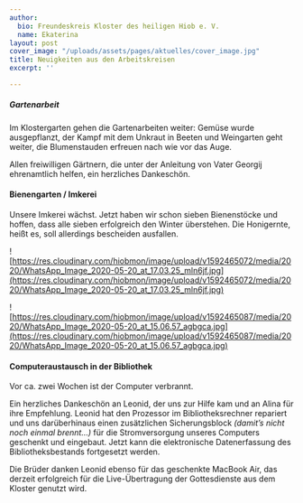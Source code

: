 ```yaml
---
author:
  bio: Freundeskreis Kloster des heiligen Hiob e. V.
  name: Ekaterina
layout: post
cover_image: "/uploads/assets/pages/aktuelles/cover_image.jpg"
title: Neuigkeiten aus den Arbeitskreisen
excerpt: ''

---
```

##### Gartenarbeit

Im Klostergarten gehen die Gartenarbeiten weiter: Gemüse wurde ausgepflanzt, der Kampf mit dem Unkraut in Beeten und Weingarten geht weiter, die Blumenstauden erfreuen nach wie vor das Auge.

Allen freiwilligen Gärtnern, die unter der Anleitung von Vater Georgij ehrenamtlich helfen, ein herzliches Dankeschön.

#### Bienengarten / Imkerei

Unsere Imkerei wächst. Jetzt haben wir schon sieben Bienenstöcke und hoffen, dass alle sieben erfolgreich den Winter überstehen. Die Honigernte, heißt es, soll allerdings bescheiden ausfallen.

![https://res.cloudinary.com/hiobmon/image/upload/v1592465072/media/2020/WhatsApp_Image_2020-05-20_at_17.03.25_mln6jf.jpg](https://res.cloudinary.com/hiobmon/image/upload/v1592465072/media/2020/WhatsApp_Image_2020-05-20_at_17.03.25_mln6jf.jpg)

![https://res.cloudinary.com/hiobmon/image/upload/v1592465087/media/2020/WhatsApp_Image_2020-05-20_at_15.06.57_agbgca.jpg](https://res.cloudinary.com/hiobmon/image/upload/v1592465087/media/2020/WhatsApp_Image_2020-05-20_at_15.06.57_agbgca.jpg)

#### Computeraustausch in der Bibliothek

Vor ca. zwei Wochen ist der Computer verbrannt.

Ein herzliches Dankeschön an Leonid, der uns zur Hilfe kam und an Alina für ihre Empfehlung. Leonid hat den Prozessor im Bibliotheksrechner repariert und uns darüberhinaus einen zusätzlichen Sicherungsblock _(damit’s nicht noch einmal brennt…)_ für die Stromversorgung unseres Computers geschenkt und eingebaut. Jetzt kann die elektronische Datenerfassung des Bibliotheksbestands fortgesetzt werden.

Die Brüder danken Leonid ebenso für das geschenkte MacBook Air, das derzeit erfolgreich für die Live-Übertragung der Gottesdienste aus dem Kloster genutzt wird.